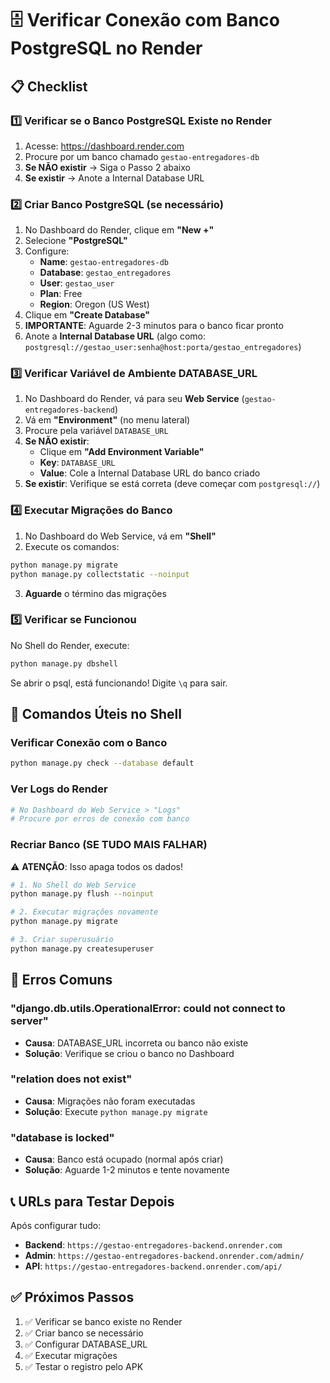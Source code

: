# 🗄️ Verificar Conexão com Banco PostgreSQL no Render

## 📋 Checklist

### 1️⃣ Verificar se o Banco PostgreSQL Existe no Render

1. Acesse: https://dashboard.render.com
2. Procure por um banco chamado `gestao-entregadores-db`
3. **Se NÃO existir** → Siga o Passo 2 abaixo
4. **Se existir** → Anote a Internal Database URL

### 2️⃣ Criar Banco PostgreSQL (se necessário)

1. No Dashboard do Render, clique em **"New +"**
2. Selecione **"PostgreSQL"**
3. Configure:
   - **Name**: `gestao-entregadores-db`
   - **Database**: `gestao_entregadores`
   - **User**: `gestao_user`
   - **Plan**: Free
   - **Region**: Oregon (US West)
4. Clique em **"Create Database"**
5. **IMPORTANTE**: Aguarde 2-3 minutos para o banco ficar pronto
6. Anote a **Internal Database URL** (algo como: `postgresql://gestao_user:senha@host:porta/gestao_entregadores`)

### 3️⃣ Verificar Variável de Ambiente DATABASE_URL

1. No Dashboard do Render, vá para seu **Web Service** (`gestao-entregadores-backend`)
2. Vá em **"Environment"** (no menu lateral)
3. Procure pela variável `DATABASE_URL`
4. **Se NÃO existir**:
   - Clique em **"Add Environment Variable"**
   - **Key**: `DATABASE_URL`
   - **Value**: Cole a Internal Database URL do banco criado
5. **Se existir**: Verifique se está correta (deve começar com `postgresql://`)

### 4️⃣ Executar Migrações do Banco

1. No Dashboard do Web Service, vá em **"Shell"**
2. Execute os comandos:
```bash
python manage.py migrate
python manage.py collectstatic --noinput
```
3. **Aguarde** o término das migrações

### 5️⃣ Verificar se Funcionou

No Shell do Render, execute:
```bash
python manage.py dbshell
```

Se abrir o psql, está funcionando! Digite `\q` para sair.

## 🔧 Comandos Úteis no Shell

### Verificar Conexão com o Banco
```bash
python manage.py check --database default
```

### Ver Logs do Render
```bash
# No Dashboard do Web Service > "Logs"
# Procure por erros de conexão com banco
```

### Recriar Banco (SE TUDO MAIS FALHAR)
⚠️ **ATENÇÃO**: Isso apaga todos os dados!
```bash
# 1. No Shell do Web Service
python manage.py flush --noinput

# 2. Executar migrações novamente
python manage.py migrate

# 3. Criar superusuário
python manage.py createsuperuser
```

## 🚨 Erros Comuns

### "django.db.utils.OperationalError: could not connect to server"
- **Causa**: DATABASE_URL incorreta ou banco não existe
- **Solução**: Verifique se criou o banco no Dashboard

### "relation does not exist"
- **Causa**: Migrações não foram executadas
- **Solução**: Execute `python manage.py migrate`

### "database is locked"
- **Causa**: Banco está ocupado (normal após criar)
- **Solução**: Aguarde 1-2 minutos e tente novamente

## 📞 URLs para Testar Depois

Após configurar tudo:
- **Backend**: `https://gestao-entregadores-backend.onrender.com`
- **Admin**: `https://gestao-entregadores-backend.onrender.com/admin/`
- **API**: `https://gestao-entregadores-backend.onrender.com/api/`

## ✅ Próximos Passos

1. ✅ Verificar se banco existe no Render
2. ✅ Criar banco se necessário
3. ✅ Configurar DATABASE_URL
4. ✅ Executar migrações
5. ✅ Testar o registro pelo APK

